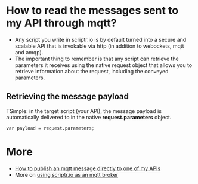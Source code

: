 # How to read the messages sent to my API through mqtt?

- Any script you write in scriptr.io is by default turned into a secure and scalable API that is invokable via http (in addition to webockets, mqtt and amqp).
- The important thing to remember is that any script can retrieve the parameters it receives using the native request object that allows you to retrieve information about the request, including the conveyed parameters.

## Retrieving the message payload

TSimple: in the target script (your API), the message payload is automatically delivered to in the native **request.parameters** object.
```
var payload = request.parameters; 
```

# More
- [How to publish an mqtt message directly to one of my APIs](../api/publish_mqtt_msgs_to_script.md)
- More on [using scriptr.io as an mqtt broker](https://www.scriptr.io/documentation#documentation-communicating-over-mqttScriptr.ioMQTTBroker)
